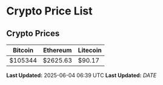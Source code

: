 # Crypto Price List

## Crypto Prices
| Bitcoin | Ethereum | Litecoin |
| ------- | -------- | -------- |
| $105344 | $2625.63 | $90.17 |
**Last Updated:** 2025-06-04 06:39 UTC
**Last Updated:** $DATE$
